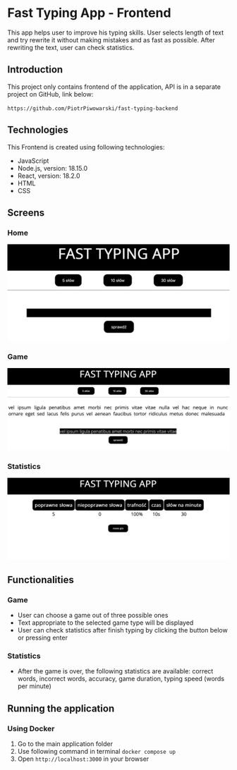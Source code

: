 # Fast Typing App - Frontend
This app helps user to improve his typing skills. User selects length of text and try rewrite it without making mistakes
and as fast as possible. After rewriting the text, user can check statistics.

## Introduction
This project only contains frontend of the application, API is in a separate project on GitHub, link below:

`https://github.com/PiotrPiwowarski/fast-typing-backend`

## Technologies
This Frontend is created using following technologies:
* JavaScript
* Node.js, version: 18.15.0
* React, version: 18.2.0
* HTML
* CSS

## Screens
### Home
![home](./img/home.jpeg)

### Game
![game](./img/game.jpeg)

### Statistics
![statistics](./img/statistics.jpeg)

## Functionalities
### Game
* User can choose a game out of three possible ones
* Text appropriate to the selected game type will be displayed
* User can check statistics after finish typing by clicking the button below or pressing enter
### Statistics
* After the game is over, the following statistics are available: correct words, incorrect words, accuracy, game duration, typing speed (words per minute)

## Running the application
### Using Docker
1. Go to the main application folder 
2. Use following command in terminal `docker compose up`
3. Open `http://localhost:3000` in your browser

